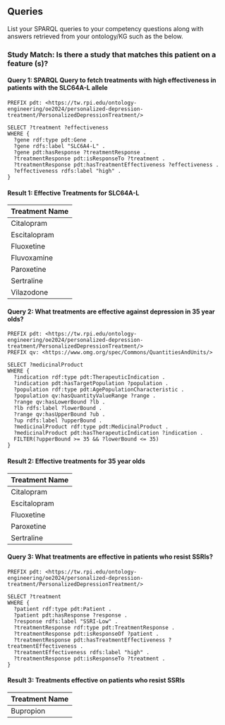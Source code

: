 ---
---

## Queries

<p class="message-highlight">List your SPARQL queries to your competency questions along with answers retrieved from your ontology/KG such as the below.</p>

### Study Match: Is there a study that matches this patient on a feature (s)?

#### Query 1: SPARQL Query to fetch treatments with high effectiveness in patients with the SLC64A-L allele

```sparql
PREFIX pdt: <https://tw.rpi.edu/ontology-engineering/oe2024/personalized-depression-treatment/PersonalizedDepressionTreatment/>

SELECT ?treatment ?effectiveness
WHERE {
  ?gene rdf:type pdt:Gene .
  ?gene rdfs:label "SLC6A4-L" .
  ?gene pdt:hasResponse ?treatmentResponse .
  ?treatmentResponse pdt:isResponseTo ?treatment .
  ?treatmentResponse pdt:hasTreatmentEffectiveness ?effectiveness .
  ?effectiveness rdfs:label "high" .
}

```

#### Result 1: Effective Treatments for SLC64A-L

|Treatment Name|
|-----------|
| Citalopram |
| Escitalopram |
| Fluoxetine |
| Fluvoxamine |
| Paroxetine |
| Sertraline |
| Vilazodone |


#### Query 2: What treatments are effective against depression in 35 year olds?

```sparql
PREFIX pdt: <https://tw.rpi.edu/ontology-engineering/oe2024/personalized-depression-treatment/PersonalizedDepressionTreatment/>
PREFIX qv: <https://www.omg.org/spec/Commons/QuantitiesAndUnits/>

SELECT ?medicinalProduct
WHERE {
  ?indication rdf:type pdt:TherapeuticIndication .
  ?indication pdt:hasTargetPopulation ?population .
  ?population rdf:type pdt:AgePopulationCharacteristic .
  ?population qv:hasQuantityValueRange ?range .
  ?range qv:hasLowerBound ?lb .
  ?lb rdfs:label ?lowerBound .
  ?range qv:hasUpperBound ?ub .
  ?up rdfs:label ?upperBound .
  ?medicinalProduct rdf:type pdt:MedicinalProduct .
  ?medicinalProduct pdt:hasTherapeuticIndication ?indication .
  FILTER(?upperBound >= 35 && ?lowerBound <= 35) 
}
```

#### Result 2: Effective treatments for 35 year olds

|Treatment Name|
|-----------|
| Citalopram |
| Escitalopram |
| Fluoxetine |
| Paroxetine |
| Sertraline |


#### Query 3: What treatments are effective in patients who resist SSRIs?

```sparql
PREFIX pdt: <https://tw.rpi.edu/ontology-engineering/oe2024/personalized-depression-treatment/PersonalizedDepressionTreatment/>

SELECT ?treatment
WHERE {
  ?patient rdf:type pdt:Patient .
  ?patient pdt:hasResponse ?response .
  ?response rdfs:label "SSRI-Low" .
  ?treatmentResponse rdf:type pdt:TreatmentResponse .
  ?treatmentResponse pdt:isResponseOf ?patient .
  ?treatmentResponse pdt:hasTreatmentEffectiveness ?treatmentEffectiveness .
  ?treatmentEffectiveness rdfs:label "high" .
  ?treatmentResponse pdt:isResponseTo ?treatment . 
}
```

#### Result 3: Treatments effective on patients who resist SSRIs

| Treatment Name | 
| -------------- | 
| Bupropion |

